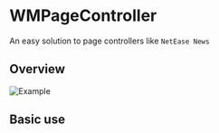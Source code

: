 # WMPageController
An easy solution to page controllers like `NetEase News`
## Overview
![Example](https://github.com/wangmchn/WMPageController/blob/master/WMPageController/ScreenShot/ScreenShot.gif)
## Basic use
